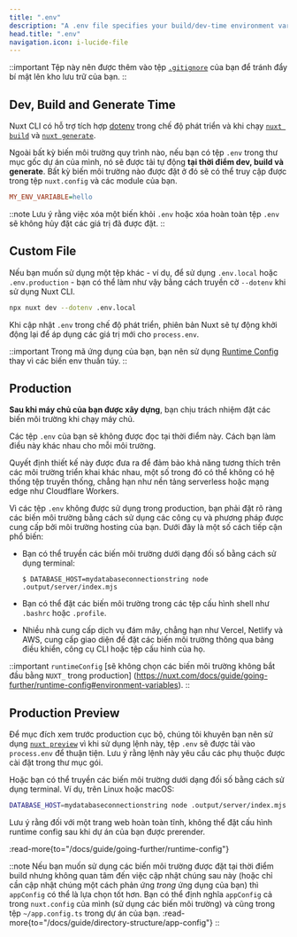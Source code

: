 ```yaml
---
title: ".env"
description: "A .env file specifies your build/dev-time environment variables."
head.title: ".env"
navigation.icon: i-lucide-file
---
```


::important
Tệp này nên được thêm vào tệp [`.gitignore`](/docs/guide/directory-structure/gitignore) của bạn để tránh đẩy bí mật lên kho lưu trữ của bạn.
::

## Dev, Build and Generate Time

Nuxt CLI có hỗ trợ tích hợp [dotenv](https://github.com/motdotla/dotenv) trong chế độ phát triển và khi chạy [`nuxt build`](/docs/api/commands/build) và [`nuxt generate`](/docs/api/commands/generate).

Ngoài bất kỳ biến môi trường quy trình nào, nếu bạn có tệp `.env` trong thư mục gốc dự án của mình, nó sẽ được tải tự động **tại thời điểm dev, build và generate**. Bất kỳ biến môi trường nào được đặt ở đó sẽ có thể truy cập được trong tệp `nuxt.config` và các module của bạn.

```ini [.env]
MY_ENV_VARIABLE=hello
```

::note
Lưu ý rằng việc xóa một biến khỏi `.env` hoặc xóa hoàn toàn tệp `.env` sẽ không hủy đặt các giá trị đã được đặt.
::

## Custom File

Nếu bạn muốn sử dụng một tệp khác - ví dụ, để sử dụng `.env.local` hoặc `.env.production` - bạn có thể làm như vậy bằng cách truyền cờ `--dotenv` khi sử dụng Nuxt CLI.

```bash [Terminal]
npx nuxt dev --dotenv .env.local
```

Khi cập nhật `.env` trong chế độ phát triển, phiên bản Nuxt sẽ tự động khởi động lại để áp dụng các giá trị mới cho `process.env`.

::important
Trong mã ứng dụng của bạn, bạn nên sử dụng [Runtime Config](/docs/guide/going-further/runtime-config) thay vì các biến env thuần túy.
::

## Production

**Sau khi máy chủ của bạn được xây dựng**, bạn chịu trách nhiệm đặt các biến môi trường khi chạy máy chủ.

Các tệp `.env` của bạn sẽ không được đọc tại thời điểm này. Cách bạn làm điều này khác nhau cho mỗi môi trường.

Quyết định thiết kế này được đưa ra để đảm bảo khả năng tương thích trên các môi trường triển khai khác nhau, một số trong đó có thể không có hệ thống tệp truyền thống, chẳng hạn như nền tảng serverless hoặc mạng edge như Cloudflare Workers.

Vì các tệp `.env` không được sử dụng trong production, bạn phải đặt rõ ràng các biến môi trường bằng cách sử dụng các công cụ và phương pháp được cung cấp bởi môi trường hosting của bạn. Dưới đây là một số cách tiếp cận phổ biến:

* Bạn có thể truyền các biến môi trường dưới dạng đối số bằng cách sử dụng terminal:

   `$ DATABASE_HOST=mydatabaseconnectionstring node .output/server/index.mjs`

* Bạn có thể đặt các biến môi trường trong các tệp cấu hình shell như `.bashrc` hoặc `.profile`.

* Nhiều nhà cung cấp dịch vụ đám mây, chẳng hạn như Vercel, Netlify và AWS, cung cấp giao diện để đặt các biến môi trường thông qua bảng điều khiển, công cụ CLI hoặc tệp cấu hình của họ.

::important
`runtimeConfig` [sẽ không chọn các biến môi trường không bắt đầu bằng `NUXT_` trong production] (https://nuxt.com/docs/guide/going-further/runtime-config#environment-variables).
::

## Production Preview

Để mục đích xem trước production cục bộ, chúng tôi khuyên bạn nên sử dụng [`nuxt preview`](/docs/api/commands/preview) vì khi sử dụng lệnh này, tệp `.env` sẽ được tải vào `process.env` để thuận tiện. Lưu ý rằng lệnh này yêu cầu các phụ thuộc được cài đặt trong thư mục gói.

Hoặc bạn có thể truyền các biến môi trường dưới dạng đối số bằng cách sử dụng terminal. Ví dụ, trên Linux hoặc macOS:

```bash [Terminal]
DATABASE_HOST=mydatabaseconnectionstring node .output/server/index.mjs
```

Lưu ý rằng đối với một trang web hoàn toàn tĩnh, không thể đặt cấu hình runtime config sau khi dự án của bạn được prerender.

:read-more{to="/docs/guide/going-further/runtime-config"}

::note
Nếu bạn muốn sử dụng các biến môi trường được đặt tại thời điểm build nhưng không quan tâm đến việc cập nhật chúng sau này (hoặc chỉ cần cập nhật chúng một cách phản ứng _trong_ ứng dụng của bạn) thì `appConfig` có thể là lựa chọn tốt hơn. Bạn có thể định nghĩa `appConfig` cả trong `nuxt.config` của mình (sử dụng các biến môi trường) và cũng trong tệp `~/app.config.ts` trong dự án của bạn.
:read-more{to="/docs/guide/directory-structure/app-config"}
::
